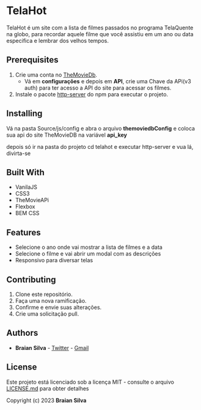 # TelaHot

TelaHot é um site com a lista de filmes passados no programa TelaQuente na globo, para recordar aquele filme que você assistiu em um ano ou data especifica e lembrar dos velhos tempos.

## Prerequisites

1. Crie uma conta no [TheMovieDb](https://www.themoviedb.org/login).
   *  Vá em **configurações** e depois em **API**, crie uma Chave da APi(v3 auth) para ter acesso a API do site para acessar os filmes.
2. Instale o pacote [http-server](https://www.npmjs.com/package/http-server) do npm para executar o projeto.

## Installing

Vá na pasta Source/js/config e abra o arquivo **themoviedbConfig** e coloca sua api do site TheMovieDB na variável **api_key**

depois só ir na pasta do projeto cd telahot e executar http-server e vua lá, divirta-se

## Built With

* VanilaJS
* CSS3
* TheMovieAPi
* Flexbox
* BEM CSS

## Features

* Selecione o ano onde vai mostrar a lista de filmes e a data
* Selecione o filme e vai abrir um modal com as descrições
* Responsivo para diversar telas

## Contributing

1. Clone este repositório.
1. Faça uma nova ramificação.
1. Confirme e envie suas alterações.
1. Crie uma solicitação pull.

## Authors

* **Braian Silva** - [Twitter](https://twitter.com/braiancode) - [Gmail](mailto:braiannogueirasilva@gmail.com)

## License

Este projeto está licenciado sob a licença MIT - consulte o arquivo [LICENSE.md](LICENSE.md) para obter detalhes

Copyright (c) 2023 **Braian Silva**